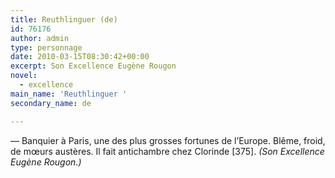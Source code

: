 ```yaml
---
title: Reuthlinguer (de)
id: 76176
author: admin
type: personnage
date: 2010-03-15T08:30:42+00:00
excerpt: Son Excellence Eugène Rougon
novel:
  - excellence
main_name: 'Reuthlinguer '
secondary_name: de

---
```

— Banquier à Paris, une des plus grosses fortunes de l&rsquo;Europe. Blême, froid, de mœurs austères. Il fait antichambre chez Clorinde [375]. _(Son Excellence Eugène Rougon.)_